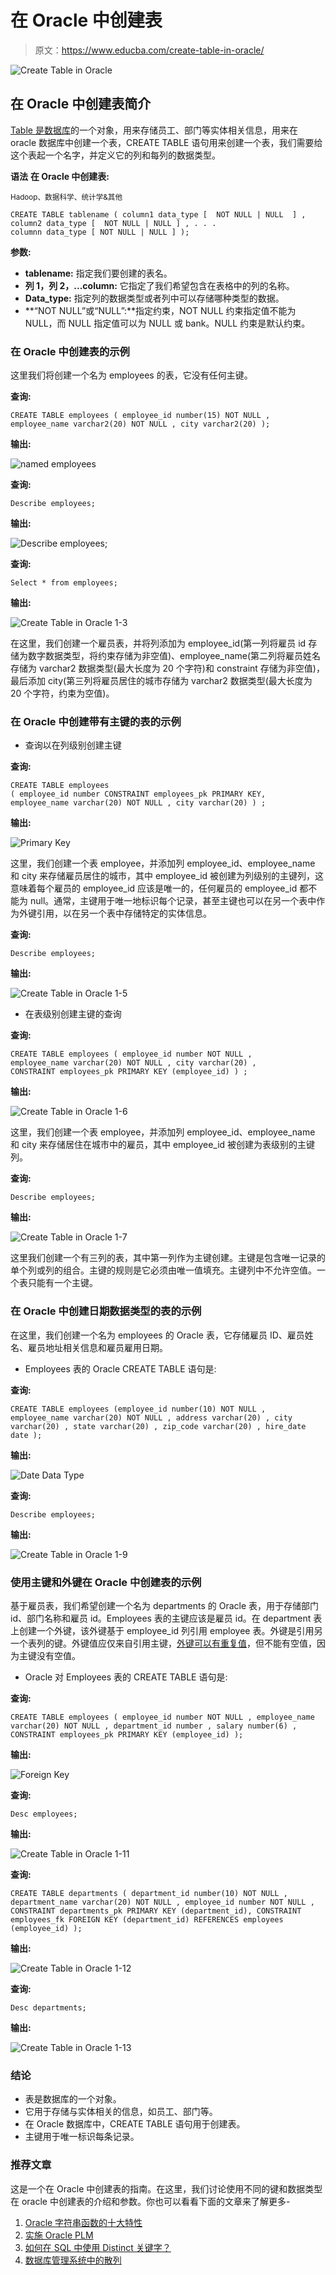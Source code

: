 # 在 Oracle 中创建表

> 原文：<https://www.educba.com/create-table-in-oracle/>

![Create Table in Oracle](img/1110d87e9be7ccbec428a77774e1e8c1.png)



## 在 Oracle 中创建表简介

[Table 是数据库](https://www.educba.com/table-in-sql/)的一个对象，用来存储员工、部门等实体相关信息，用来在 oracle 数据库中创建一个表，CREATE TABLE 语句用来创建一个表，我们需要给这个表起一个名字，并定义它的列和每列的数据类型。

**语法** **在 Oracle 中创建表:**

<small>Hadoop、数据科学、统计学&其他</small>

`CREATE TABLE tablename
(
column1 data_type [  NOT NULL | NULL  ] ,
column2 data_type [  NOT NULL | NULL ] ,
. . .
columnn data_type [ NOT NULL | NULL ] );`

**参数:**

*   **tablename:** 指定我们要创建的表名。
*   **列 1，列 2，...column:** 它指定了我们希望包含在表格中的列的名称。
*   **Data_type:** 指定列的数据类型或者列中可以存储哪种类型的数据。
*   **“NOT NULL”或“NULL”:**指定约束，NOT NULL 约束指定值不能为 NULL，而 NULL 指定值可以为 NULL 或 bank。NULL 约束是默认约束。

### 在 Oracle 中创建表的示例

这里我们将创建一个名为 employees 的表，它没有任何主键。

**查询:**

`CREATE TABLE employees
( employee_id number(15) NOT NULL ,
employee_name varchar2(20) NOT NULL ,
city varchar2(20)
);`

**输出:**

![named employees](img/37c1c96215e0c10a263a9f710e0f21cf.png)



**查询:**

`Describe employees;`

**输出:**

![Describe employees;](img/dfb197870e7e1d4df99e0032f997170f.png)



**查询:**

`Select * from employees;`

**输出:**

![Create Table in Oracle 1-3](img/c6da2fb86706715f3fbcde59d0d0e4bd.png)



在这里，我们创建一个雇员表，并将列添加为 employee_id(第一列将雇员 id 存储为数字数据类型，将约束存储为非空值)、employee_name(第二列将雇员姓名存储为 varchar2 数据类型(最大长度为 20 个字符)和 constraint 存储为非空值)，最后添加 city(第三列将雇员居住的城市存储为 varchar2 数据类型(最大长度为 20 个字符，约束为空值)。

### 在 Oracle 中创建带有主键的表的示例

*   查询以在列级别创建主键

**查询:**

`CREATE TABLE employees
( employee_id number CONSTRAINT employees_pk PRIMARY KEY,
employee_name varchar(20) NOT NULL ,
city varchar(20)
) ;`

**输出:**

![Primary Key](img/484b966c65a23e58ecbb784a9f3b0bf6.png)



这里，我们创建一个表 employee，并添加列 employee_id、employee_name 和 city 来存储雇员居住的城市，其中 employee_id 被创建为列级别的主键列，这意味着每个雇员的 employee_id 应该是唯一的，任何雇员的 employee_id 都不能为 null。通常，主键用于唯一地标识每个记录，甚至主键也可以在另一个表中作为外键引用，以在另一个表中存储特定的实体信息。

**查询:**

`Describe employees;`

**输出:**

![Create Table in Oracle 1-5](img/8c5c5334599d384b831e809d13f2d911.png)



*   在表级别创建主键的查询

**查询:**

`CREATE TABLE employees
( employee_id number NOT NULL ,
employee_name varchar(20) NOT NULL ,
city varchar(20) ,
CONSTRAINT employees_pk PRIMARY KEY (employee_id)
) ;`

**输出:**

![Create Table in Oracle 1-6](img/29abe84c390d5dbdbcfd235e3486c0f2.png)



这里，我们创建一个表 employee，并添加列 employee_id、employee_name 和 city 来存储居住在城市中的雇员，其中 employee_id 被创建为表级别的主键列。

**查询:**

`Describe employees;`

**输出:**

![Create Table in Oracle 1-7](img/26902fca2290097b19badf2669f334c2.png)



这里我们创建一个有三列的表，其中第一列作为主键创建。主键是包含唯一记录的单个列或列的组合。主键的规则是它必须由唯一值填充。主键列中不允许空值。一个表只能有一个主键。

### 在 Oracle 中创建日期数据类型的表的示例

在这里，我们创建一个名为 employees 的 Oracle 表，它存储雇员 ID、雇员姓名、雇员地址相关信息和雇员雇用日期。

*   Employees 表的 Oracle CREATE TABLE 语句是:

**查询:**

`CREATE TABLE employees
(employee_id number(10) NOT NULL ,
employee_name varchar(20) NOT NULL ,
address varchar(20) ,
city varchar(20) ,
state varchar(20) ,
zip_code varchar(20) ,
hire_date date
);`

**输出:**

![Date Data Type](img/5b0d354bfd82e54233890b0827ac4545.png)



**查询:**

`Describe employees;`

**输出:**

![Create Table in Oracle 1-9](img/6b2f1b667171b53f5254dac20f45eec7.png)



### 使用主键和外键在 Oracle 中创建表的示例

基于雇员表，我们希望创建一个名为 departments 的 Oracle 表，用于存储部门 id、部门名称和雇员 id。Employees 表的主键应该是雇员 id。在 department 表上创建一个外键，该外键基于 employee_id 列引用 employee 表。外键是引用另一个表列的键。外键值应仅来自引用主键，[外键可以有重复值](https://www.educba.com/foreign-key-in-sql/)，但不能有空值，因为主键没有空值。

*   Oracle 对 Employees 表的 CREATE TABLE 语句是:

**查询:**

`CREATE TABLE employees
( employee_id number NOT NULL ,
employee_name varchar(20) NOT NULL ,
department_id number ,
salary number(6) ,
CONSTRAINT employees_pk PRIMARY KEY (employee_id)
);`

**输出:**

![Foreign Key](img/75a572dd298d639198a6b46ff0cc822b.png)



**查询:**

`Desc employees;`

**输出:**

![Create Table in Oracle 1-11](img/4bd08a2a4c43cee9b9d4b2132fd13018.png)



**查询:**

`CREATE TABLE departments
( department_id number(10) NOT NULL ,
department_name varchar(20) NOT NULL ,
employee_id number NOT NULL ,
CONSTRAINT departments_pk PRIMARY KEY (department_id),
CONSTRAINT employees_fk
FOREIGN KEY (department_id)
REFERENCES employees (employee_id)
);`

**输出:**

![Create Table in Oracle 1-12](img/f3495ae6b149edf45116546ac05d4c19.png)



**查询:**

`Desc departments;`

**输出:**

![Create Table in Oracle 1-13](img/f003c9f470273e97ebfe39876deb79c8.png)



### 结论

*   表是数据库的一个对象。
*   它用于存储与实体相关的信息，如员工、部门等。
*   在 Oracle 数据库中，CREATE TABLE 语句用于创建表。
*   主键用于唯一标识每条记录。

### 推荐文章

这是一个在 Oracle 中创建表的指南。在这里，我们讨论使用不同的键和数据类型在 oracle 中创建表的介绍和参数。你也可以看看下面的文章来了解更多-

1.  [Oracle 字符串函数的十大特性](https://www.educba.com/oracle-string-functions/)
2.  [实施 Oracle PLM](https://www.educba.com/agile-oracle/)
3.  [如何在 SQL 中使用 Distinct 关键字？](https://www.educba.com/distinct-keyword-in-sql/)
4.  [数据库管理系统中的散列](https://www.educba.com/hashing-in-dbms/)





